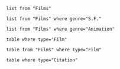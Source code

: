 
```dataview
list from "Films"
```

```dataview
list from "Films" where genre="S.F."

```

```dataview
list from "Films" where genre="Animation"

```

```dataview
table where type="Film" 

```
```dataview
table from "Films" where type="Film" 

```

```dataview
table where type="Citation" 
 
```

